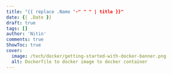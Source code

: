 ```yaml
---
title: "{{ replace .Name "-" " " | title }}"
date: {{ .Date }}
draft: true
tags: []
author: 'Nitin'
comments: true
ShowToc: true
cover:
  image: /tech/docker/getting-started-with-docker-banner.png
  alt: Dockerfile to docker image to docker container
---
```

